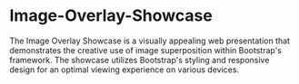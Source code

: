 # Image-Overlay-Showcase
The Image Overlay Showcase is a visually appealing web presentation that demonstrates the creative use of image superposition within Bootstrap's framework. The showcase utilizes Bootstrap's styling and responsive design for an optimal viewing experience on various devices.
